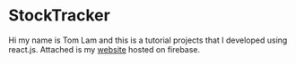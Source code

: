 # StockTracker
Hi my name is Tom Lam and this is a tutorial projects that I developed using react.js. Attached is my <a href="https://stock-tracker-9d040.web.app/">website</a> hosted on firebase.
